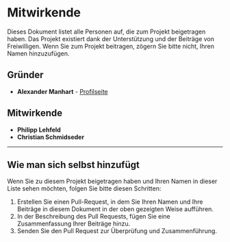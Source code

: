 # Mitwirkende

Dieses Dokument listet alle Personen auf, die zum Projekt beigetragen haben. Das Projekt existiert dank der Unterstützung und der Beiträge von Freiwilligen. Wenn Sie zum Projekt beitragen, zögern Sie bitte nicht, Ihren Namen hinzuzufügen.

## Gründer

- **Alexander Manhart** - [Profilseite](https://alexander-manhart.de)

## Mitwirkende

- **Philipp Lehfeld**
- **Christian Schmidseder**

---

## Wie man sich selbst hinzufügt

Wenn Sie zu diesem Projekt beigetragen haben und Ihren Namen in dieser Liste sehen möchten, folgen Sie bitte diesen Schritten:

1. Erstellen Sie einen Pull-Request, in dem Sie Ihren Namen und Ihre Beiträge in diesem Dokument in der oben gezeigten Weise aufführen.
2. In der Beschreibung des Pull Requests, fügen Sie eine Zusammenfassung Ihrer Beiträge hinzu.
3. Senden Sie den Pull Request zur Überprüfung und Zusammenführung.